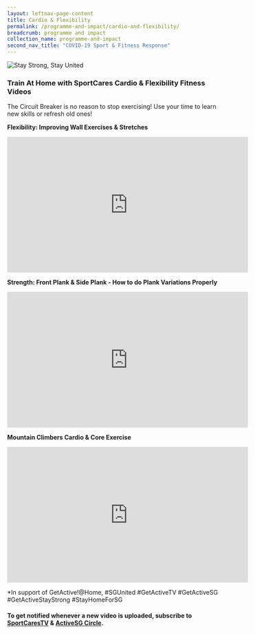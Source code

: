 ```yaml
---
layout: leftnav-page-content
title: Cardio & Flexibility
permalink: /programme-and-impact/cardio-and-flexibility/
breadcrumb: programme and impact
collection_name: programme-and-impact
second_nav_title: "COVID-19 Sport & Fitness Response"
---
```


![Stay Strong, Stay United](/images/staystrongstayunited.jpg)

### Train At Home with SportCares Cardio & Flexibility Fitness Videos 

The Circuit Breaker is no reason to stop exercising! Use your time to learn new skills or refresh old ones!

__Flexibility: Improving Wall Exercises & Stretches__
<iframe width="560" height="315" src="https://www.youtube.com/embed/0GtvrhP4OZU" frameborder="0" allow="accelerometer; autoplay; encrypted-media; gyroscope; picture-in-picture" allowfullscreen></iframe>

__Strength: Front Plank & Side Plank - How to do Plank Variations Properly__
<iframe width="560" height="315" src="https://www.youtube.com/embed/i86nmA3ppgs" frameborder="0" allow="accelerometer; autoplay; encrypted-media; gyroscope; picture-in-picture" allowfullscreen></iframe>

__Mountain Climbers Cardio & Core Exercise__
<iframe width="560" height="315" src="https://www.youtube.com/embed/6GT6V-FOt0I" frameborder="0" allow="accelerometer; autoplay; encrypted-media; gyroscope; picture-in-picture" allowfullscreen></iframe>

*In support of GetActive!@Home, #SGUnited #GetActiveTV #GetActiveSG #GetActiveStayStrong #StayHomeForSG

#### To get notified whenever a new video is uploaded, subscribe to [SportCaresTV](https://www.youtube.com/c/SportCaresTV) & [ActiveSG Circle](https://circle.myactivesg.com/).

